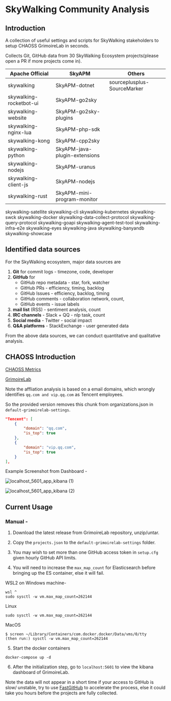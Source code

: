 # SkyWalking Community Analysis

## Introduction
A collection of useful settings and scripts for SkyWalking stakeholders to setup CHAOSS GrimoireLab in seconds.

Collects Git, GitHub data from 30 SkyWalking Ecosystem projects(please open a PR if more projects come in).

Apache Official             | SkyAPM            | Others
------------                | -------------     | -------------
skywalking                  |   SkyAPM-dotnet   | sourceplusplus-SourceMarker
skywalking-rocketbot-ui     |   SkyAPM-go2sky
skywalking-website          |   SkyAPM-go2sky-plugins
skywalking-nginx-lua        |   SkyAPM-php-sdk
skywalking-kong             |   SkyAPM-cpp2sky
skywalking-python           |   SkyAPM-java-plugin-extensions
skywalking-nodejs           |   SkyAPM-uranus
skywalking-client-js        |   SkyAPM-nodejs
skywalking-rust             |   SkyAPM-mini-program-monitor
skywalking-satellite
skywalking-cli
skywalking-kubernetes
skywalking-swck
skywalking-docker
skywalking-data-collect-protocol
skywalking-query-protocol
skywalking-goapi
skywalking-agent-test-tool
skywalking-infra-e2e
skywalking-eyes
skywalking-java
skywalking-banyandb
skywalking-showcase

## Identified data sources 
For the SkyWalking ecosystem, major data sources are
1. **Git** for commit logs - timezone, code, developer
2. **GitHub** for 
    - GitHub repo metadata - star, fork, watcher
    - GitHub PRs - efficiency, timing, backlog
    - GitHub Issues - efficiency, backlog, timing
    - GitHub comments - collaboration network, count, 
    - GitHub events - issue labels
3. **mail list** (RSS) - sentiment analysis, count
4. **IRC channels** - Slack + QQ - nlp task, count
5. **Social media** - Twitter - social impact
6. **Q&A platforms** - StackExchange - user generated data

From the above data sources, we can conduct quantitative and qualitative analysis. 


## CHAOSS Introduction
[CHAOSS Metrics](https://chaoss.community/metrics/)

[GrimoireLab](https://chaoss.community/software/#user-content-grimoirelab)

Note the affliation analysis is based on a email domains, which wrongly identifies `qq.com and vip.qq.com` as Tencent employees.

So the provided version removes this chunk from organizations.json in `default-grimoirelab-settings`.
```json
"Tencent": [
    {
        "domain": "qq.com",
        "is_top": true
    },
    {
        "domain": "vip.qq.com",
        "is_top": true
    }
],
```

Example Screenshot from Dashboard - 

![localhost_5601_app_kibana (1)](https://user-images.githubusercontent.com/26076517/129667010-3bd334c1-e4aa-40e7-bb83-05ceb34ea59b.png)

![localhost_5601_app_kibana (2)](https://user-images.githubusercontent.com/26076517/129667123-7a1c5545-5be3-4bb7-afdc-d82b3e8e2f84.png)


## Current Usage 
### Manual - 

1. Download the latest release from GrimoireLab repository, unzip/untar.

2. Copy the `projects.json` to the `default-grimoirelab-settings` folder.

3. You may wish to set more than one GitHub access token in `setup.cfg` given hourly GitHub API limits.

4. You will need to increase the `max_map_count` for Elasticsearch before bringing up the ES container, else it will fail.

WSL2 on Windows machine- 

```console
wsl ^
sudo sysctl -w vm.max_map_count=262144
```

Linux

```console
sudo sysctl -w vm.max_map_count=262144
```

MacOS

```console
$ screen ~/Library/Containers/com.docker.docker/Data/vms/0/tty
(then run:) sysctl -w vm.max_map_count=262144
```

5. Start the docker containers

```console
docker-compose up -d
```


6. After the initialization step, go to `localhost:5601` to view the kibana dashboard of GrimoireLab.

Note the data will not appear in a short time if your access to GitHub is slow/ unstable, 
try to use 
[FastGitHub](https://github.com/dotnetcore/FastGithub) 
to accelerate the process, else it could take you hours before the projects are fully collected.
